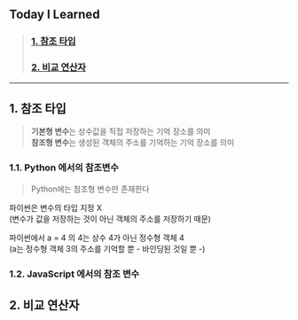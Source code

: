 ## Today I Learned
> ### [1. 참조 타입](#참조-타입)
> ### [2. 비교 연산자](#비교-연산자)
  
---

## 1. 참조 타입
>**기본형 변수**는 상수값을 직접 저장하는 기억 장소를 의미  
>**참조형 변수**는 생성된 객체의 주소를 기억하는 기억 장소를 의미


### 1.1. Python 에서의 참조변수
> Python에는 참조형 변수만 존재한다   

파이썬은 변수의 타입 지정 X  
(변수가 값을 저장하는 것이 아닌 객체의 주소를 저장하기 때문)

파이썬에서 a = 4 의 4는 상수 4가 아닌 정수형 객체 4  
(a는 정수형 객체 3의 주소를 기억할 뿐 - 바인딩된 것일 뿐 -)


### 1.2. JavaScript 에서의 참조 변수





## 2. 비교 연산자